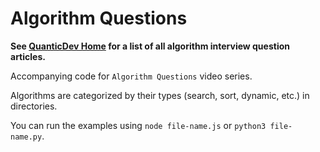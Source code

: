 # Algorithm Questions
**See [QuanticDev Home](/../../#algorithms) for a list of all algorithm interview question articles.**

Accompanying code for `Algorithm Questions` video series.

Algorithms are categorized by their types (search, sort, dynamic, etc.) in directories.

You can run the examples using `node file-name.js` or `python3 file-name.py`.
